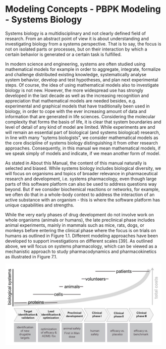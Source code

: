 # Modeling Concepts - PBPK Modeling - Systems Biology

Systems biology is a multidisciplinary and not clearly defined field of research.
From an abstract point of view it is about understanding and investigating biology
from a systems perspective. That is to say, the focus is not on isolated parts or
processes, but on their interaction by which a certain behavior is generated or a
certain task is fulfilled.

In modern science and engineering, systems are often studied using mathematical
models for example in order to aggregate, integrate, formalize and challenge
distributed existing knowledge, systematically analyse system behavior, develop
and test hypotheses, and plan next experimental steps. Of course, the idea of using
mathematical models also to investigate biology is not new. However, the more
widespread use has strongly developed in the last decade as well as the increasing
recognition and appreciation that mathematical models are needed besides, e.g.
experimental and graphical models that have traditionally been used in biology,
in order to cope with the ever increasing amount of data and information that
are generated in life sciences. Considering the molecular complexity that forms
the basis of life, it is clear that system boundaries and level of detail of any
kind of model are limited. While experiments are and will remain an essential
part of biological (and systems biological) research, in line with many "sytems
biologists", we consider mathematical models as the core discipline of systems
biology distinguishing it from other research approaches. Consequently, in this
manual we mean mathematical models, if we speak simply of models and indicate,
if we mean another form of model.

As stated in About this Manual, the content of this manual naturally is selected
and biased. While systems biology includes biological diversity, we will focus
on organisms and topics of broader relevance in pharmaceutical research and
development, i.e. systems pharmacology, even though large parts of this software
platform can also be used to address questions way beyond. But if we consider
biochemical reactions or networks, for example, we often do that in a whole-body
context to address the interaction of an active substance with an organism - this
is where the software platform has unique capabilities and strengths.

While the very early phases of drug development do not involve work on
whole organisms (animals or humans), the late preclinical phase includes animal
experiments, mainly in mammals such as mice, rats, dogs, or monkeys before
entering the clinical phase where the focus is on trials on humans as outlined
in Figure 1.1. Different modeling approaches have been developed to support
investigations on different scales [39]. As outlined above, we will focus on systems pharmacology, which can be viewed as a mechanistic approach to study
pharmacodynamics and pharmacokinetics as illustrated in Figure 7.1.

![Image](/images/chapter-1/01.png)
